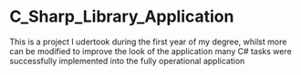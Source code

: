 # C_Sharp_Library_Application
 This is a project I udertook during the first year of my degree, whilst more can be modified to improve the look of the application many C# tasks were successfully  implemented into the fully operational application 

